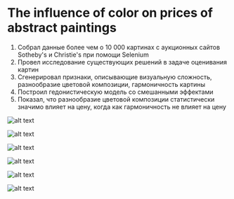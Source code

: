 # The influence of color on prices of abstract paintings

1. Собрал данные более чем о 10 000 картинах с аукционных сайтов Sotheby's и Christie's при помощи Selenium
2. Провел исследование существующих решений в задаче оценивания картин
3. Сгенерировал признаки, описывающие визуальную сложность, разнообразие цветовой композиции, гармоничность картины
4. Построил гедонистическую модель со смешанными эффектами
5. Показал, что разнообразие цветовой композиции статистически значимо влияет на цену, когда как гармоничность не влияет на цену

![alt text](https://drive.google.com/uc?export=view&id=1TnM55Qm9JlSYvvNAAyfE9kXjZF0TgQJt)


![alt text](https://drive.google.com/uc?export=view&id=1dDtWCG_wwcOio9oGhMJ-tgyQkAA9LZ-j)



![alt text](https://drive.google.com/uc?export=view&id=1vcgHDDyWVdbKUnnQdR2SgV-knndoBXd3)


![alt text](https://drive.google.com/uc?export=view&id=1czU1NOcLam34WWF4MjwRJj-iSY9Y1y-e)

![alt text](https://drive.google.com/uc?export=view&id=1QAqNE6KVA1kalaMACocP5nj9TSNX92Uf)

![alt text](https://drive.google.com/uc?export=view&id=1634FtTX06MEk53SX1E94WfJjCw6aRBmr )


